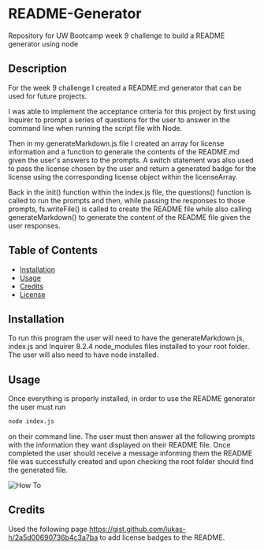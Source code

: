 # README-Generator
Repository for UW Bootcamp week 9 challenge to build a README generator using node

## Description
For the week 9 challenge I created a README.md generator that can be used for future projects. 

I was able to implement the acceptance criteria for this project by first using Inquirer to prompt a series of questions for the user to answer in the command line when running the script file with Node. 

Then in my generateMarkdown.js file I created an array for license information and a function to generate the contents of the README.md given the user's answers to the prompts. A switch statement was also used to pass the license chosen by the user and return a generated badge for the license using the corresponding license object within the licenseArray.

Back in the init() function within the index.js file, the questions() function is called to run the prompts and then, while passing the responses to those prompts, fs.writeFile() is called to create the README file while also calling generateMarkdown() to generate the content of the README file given the user responses.

## Table of Contents
- [Installation](#installtion)
- [Usage](#usage)
- [Credits](#credits)
- [License](#license)

## Installation
To run this program the user will need to have the generateMarkdown.js, index.js and Inquirer 8.2.4 node_modules files installed to your root folder. The user will also need to have node installed.

## Usage
Once everything is properly installed, in order to use the README generator the user must run
```bash
node index.js
```
on their command line. The user must then answer all the following prompts with the information they want displayed on their README file. Once completed the user should receive a message informing them the README file was successfully created and upon checking the root folder should find the generated file.

![How To](./images/howtouseREADMEgenerator.gif)

## Credits

Used the following page https://gist.github.com/lukas-h/2a5d00690736b4c3a7ba to add license badges to the README.